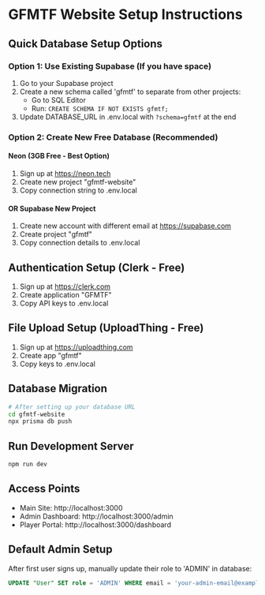 # GFMTF Website Setup Instructions

## Quick Database Setup Options

### Option 1: Use Existing Supabase (If you have space)
1. Go to your Supabase project
2. Create a new schema called 'gfmtf' to separate from other projects:
   - Go to SQL Editor
   - Run: `CREATE SCHEMA IF NOT EXISTS gfmtf;`
3. Update DATABASE_URL in .env.local with `?schema=gfmtf` at the end

### Option 2: Create New Free Database (Recommended)

#### Neon (3GB Free - Best Option)
1. Sign up at https://neon.tech
2. Create new project "gfmtf-website"
3. Copy connection string to .env.local

#### OR Supabase New Project
1. Create new account with different email at https://supabase.com
2. Create project "gfmtf"
3. Copy connection details to .env.local

## Authentication Setup (Clerk - Free)
1. Sign up at https://clerk.com
2. Create application "GFMTF"
3. Copy API keys to .env.local

## File Upload Setup (UploadThing - Free)
1. Sign up at https://uploadthing.com
2. Create app "gfmtf"
3. Copy keys to .env.local

## Database Migration
```bash
# After setting up your database URL
cd gfmtf-website
npx prisma db push
```

## Run Development Server
```bash
npm run dev
```

## Access Points
- Main Site: http://localhost:3000
- Admin Dashboard: http://localhost:3000/admin
- Player Portal: http://localhost:3000/dashboard

## Default Admin Setup
After first user signs up, manually update their role to 'ADMIN' in database:
```sql
UPDATE "User" SET role = 'ADMIN' WHERE email = 'your-admin-email@example.com';
```